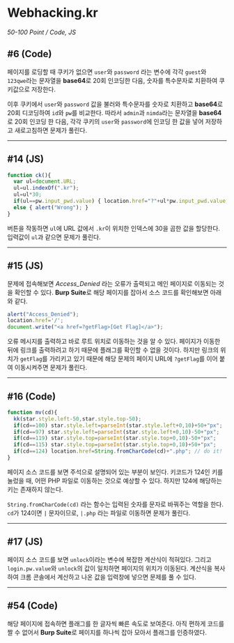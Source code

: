 # Webhacking.kr
*50-100 Point / Code, JS*

## #6 (Code)
페이지를 로딩할 때 쿠키가 없으면 `user`와 `password` 라는 변수에 각각 `guest`와 `123qwe`라는 문자열을 **base64**로 20회 인코딩한 다음, 숫자를 특수문자로 치환하여 쿠키값으로 저장한다.

이후 쿠키에서 `user`와 `password` 값을 불러와 특수문자를 숫자로 치환하고 **base64**로 20회 디코딩하여 `id`와 `pw`를 비교한다. 따라서 `admin`과 `nimda`라는 문자열을 **base64**로 20회 인코딩 한 다음, 각각 쿠키의 `user`와 `password`에 인코딩 한 값을 넣어 저장하고 새로고침하면 문제가 풀린다.

---
## #14 (JS)
```js
function ck(){
  var ul=document.URL;
  ul=ul.indexOf(".kr");
  ul=ul*30;
  if(ul==pw.input_pwd.value) { location.href="?"+ul*pw.input_pwd.value; }
  else { alert("Wrong"); }
}
```
버튼을 작동하면 `ul`에 URL 값에서 `.kr`이 위치한 인덱스에 30을 곱한 값을 할당한다. 입력값이 `ul`과 같으면 문제가 풀린다.

---
## #15 (JS)
문제에 접속해보면 *Access_Denied* 라는 오류가 출력되고 메인 페이지로 이동되는 것을 확인할 수 있다. **Burp Suite**로 해당 페이지를 잡아서 소스 코드를 확인해보면 아래와 같다.
```js
alert("Access_Denied");
location.href='/';
document.write("<a href=?getFlag>[Get Flag]</a>");
```
오류 메시지를 출력하고 바로 루트 위치로 이동하는 것을 알 수 있다. 페이지가 이동한 뒤에 링크를 출력하려고 하기 때문에 플래그를 확인할 수 없을 것이다. 하지만 링크의 위치가 `getFlag`를 가리키고 있기 때문에 해당 문제의 페이지 URL에 `?getFlag`를 이어 붙여 이동시켜주면 문제가 풀린다.

---
## #16 (Code)
```js
function mv(cd){
  kk(star.style.left-50,star.style.top-50);
  if(cd==100) star.style.left=parseInt(star.style.left+0,10)+50+"px";
  if(cd==97) star.style.left=parseInt(star.style.left+0,10)-50+"px";
  if(cd==119) star.style.top=parseInt(star.style.top+0,10)-50+"px";
  if(cd==115) star.style.top=parseInt(star.style.top+0,10)+50+"px";
  if(cd==124) location.href=String.fromCharCode(cd)+".php"; // do it!
}
```
페이지 소스 코드를 보면 주석으로 설명되어 있는 부분이 보인다. 키코드가 124인 키를 눌렀을 때, 어떤 PHP 파일로 이동하는 것으로 예상할 수 있다. 하지만 124에 해당하는 키는 존재하지 않는다.

`String.fromCharCode(cd)` 라는 함수는 입력된 숫자를 문자로 바꿔주는 역할을 한다. `cd`가 124이면 `|` 문자이므로, `|.php` 라는 파일로 이동하면 문제가 풀린다.

---
## #17 (JS)
페이지 소스 코드를 보면 `unlock`이라는 변수에 복잡한 계산식이 적혀있다. 그리고 `login.pw.value`와 `unlock`의 값이 일치하면 페이지의 위치가 이동된다. 계산식을 복사하여 크롬 콘솔에서 계산하고 나온 값을 입력창에 넣으면 문제를 풀 수 있다.

---
## #54 (Code)
해당 페이지에 접속하면 플래그를 한 글자씩 빠른 속도로 보여준다. 아직 편하게 코드를 짤 수 없어서 **Burp Suite**로 페이지를 하나씩 잡아 모아서 플래그를 인증하였다.